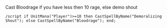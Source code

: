 Cast Bloodrage if you have less then 10 rage, else demo shout
```
/script if UnitMana("Player")>=10 then CastSpellByName("Demoralizing Shout"); else CastSpellByName("Bloodrage"); end;
```